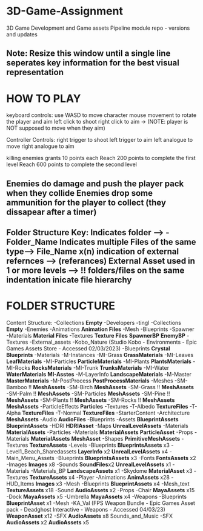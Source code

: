 # 3D-Game-Assignment
3D Game Development and Game assets Pipeline module repo - versions and updates

Note: Resize this window until a single line seperates key information for the best visual representation
----------------------------------------------------------------------------------------------------------------------------------------
# HOW TO PLAY

keyboard controls:
use WASD to move character
mouse movement to rotate the player and aim
left click to shoot
right click to aim -> (NOTE: player is NOT supposed to move when they aim)

Controller Controls:
right trigger to shoot
left trigger to aim
left analogue to move
right analogue to aim

killing enemies grants 10 points each
Reach 200 points to complete the first level
Reach 600 points to complete the second level

Enemies do damage and push the player pack when they collide
Enemies drop some ammunition for the player to collect (they dissapear after a timer)
----------------------------------------------------------------------------------------------------------------------------------------
Folder Structure Key:
Indicates folder --> -Folder_Name
Indicates multiple Files of the same type--> **File_Name** x(n)
indication of external refernces --> (referances)
External Asset used in 1 or more levels --> !! 
folders/files on the same indentation inicate file hierarchy
----------------------------------------------------------------------------------------------------------------------------------------
# FOLDER STRUCTURE

Content Structure:
	-Collections
		**Empty**
	-Developers
		-tingl
			-Collections
				**Empty**
	-Enemies
		-Animations
			**Animation Files**
		-Mesh
			-Blueprints
				-Spawner
					-Materials
						**Material Files**
					-Textures
						**Texture Files**
					**SpawnerBP**
				**EnemyBP**
			-Textures
	-External_assets
		-Kobo_Nature (Studio Kobo - Environments - Epic Games Assets Store - Accessed 02/03/2023)
			-Blueprints
				**Crystal Blueprints**
			-Materials
				-M-Instances
					-MI-Grass
						**GrassMaterials**
					-MI-Leaves
						**LeafMaterials**
					-MI-Particles
						**ParticleMaterials**
					-MI-Plants
						**PlantsMaterials**
					-MI-Rocks
						**RocksMaterials**
					-MI-Trunk
						**TrunksMaterials**
					-MI-Water
						**WaterMaterials**
					**MI-Asstes**
				-M-LayerInfo
					**LandscapeMaterials**
				-M-Master
					**MasterMaterials**
				-M-PostProcess
					**PostProcessMaterials**
			-Meshes
				-SM-Bamboo !!
					**MeshAssets**
				-SM-Birch
					**MeshAssets**
				-SM-Grass  !!
					**MeshAssets**
				-SM-Palm  !!
					**MeshAssets**
				-SM-Particles
					**MeshAssets**
				-SM-Pine  !!
					**MeshAssets**
				-SM-Plants  !!
					**MeshAssets**
				-SM-Rocks  !!
					**MeshAssets**
				**MeshAssets**
			-ParticleEffects
				**Particles**
			-Textures
				-T-Albedo
					**TextureFiles**
				-T-Alpha
					**TextureFiles**
				-T-Normal
					**TextureFiles**
		-StarterContent
			-Architecture
				**MeshAssets**
			-Audio
				**AudioFiles**
			-Blueprints
				-Assets
					**BlueprintAssets**
				**BlueprintAssets**
			-HDRI
				**HDRIAsset**
			-Maps
				**UnrealLevelAssets**
			-Materials
				**MaterialAssets**
			-Particles
				-Materials
					**MaterialAssets**
				**ParticleAsset**
			-Props
				-Materials
					**MaterialAssets**
				**MeshAsset**
			-Shapes
				**PrimitiveMeshAssets**
			-Textures
				**TextureAssets**
	-Levels
		-Blueprints
			**BlueprintsAssets** x3
		-Level1_Beach_Sharedassets
			**LayerInfo** x2
		**UnrealLevelAssets** x4
	-Main_Menu_Assets
		-Blueprints
			**BlueprintsAssets** x3
		-Fonts
			**FontsAssets** x2
		-Images
			**Images** x8
		-Sounds
			**SoundFiles**x2
		**UnrealLevelAssets** x1
	-Materials
		-Materials_BP
			**LandscapeAssets** x1
		-Skydome
			**MaterialAsset** x3
		-Textures
			**TextureAssets** x4
	-Player
		-Animations
			**AnimAssets** x28
		-HUD_Items
			**Images** x3
		-Mesh
			-Blueprints
				**BlueprintAssets** x4
			-Mesh_text
				**TextureAssets** x18
		-Sound
			**AudioAssets** x2
	-Props
		-Chair
			**MayaAssets** x15
		-Dock
			**MayaAssets** x5
		-Umbrella
			**MayaAssets** x4
		-Weapons
			-Blueprints
				**BlueprintAsset** x1
			-Mesh
				-KA_Val (FPS Weapon Bundle - Epic Games Asset pack - Deadghost Interactive - Weapons - Accessed 04/03/23)
					**WeaponAsset** x12
			-SFX
				**AudioAssets** x8
	Sounds_and_Music
		-SFX
			**AudioAssets** x2
		**AudioAssets** x5